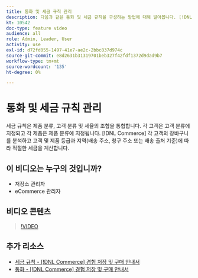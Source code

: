 ```yaml
---
title: 통화 및 세금 규칙 관리
description: 다음과 같은 통화 및 세금 규칙을 구성하는 방법에 대해 알아봅니다. [!DNL Commerce] 를 사용하여 고객 및 제품 분류에 따라 적절한 세금을 계산합니다.
kt: 10542
doc-type: feature video
audience: all
role: Admin, Leader, User
activity: use
exl-id: d72fd055-1497-41e7-ae2c-2bbc837d974c
source-git-commit: e8d2631b31319701beb327f42fdf1372d9dad9b7
workflow-type: tm+mt
source-wordcount: '135'
ht-degree: 0%

---
```


# 통화 및 세금 규칙 관리

세금 규칙은 제품 분류, 고객 분류 및 세율의 조합을 통합합니다. 각 고객은 고객 분류에 지정되고 각 제품은 제품 분류에 지정됩니다. [!DNL Commerce] 각 고객의 장바구니를 분석하고 고객 및 제품 등급과 지역(배송 주소, 청구 주소 또는 배송 출처 기준)에 따라 적절한 세금을 계산합니다.

## 이 비디오는 누구의 것입니까?

- 저장소 관리자
- eCommerce 관리자

## 비디오 콘텐츠

>[!VIDEO](https://video.tv.adobe.com/v/343657?quality=12&learn=on)

## 추가 리소스

- [세금 규칙 - [!DNL Commerce] 경험 저장 및 구매 안내서](https://experienceleague.adobe.com/docs/commerce-admin/stores-sales/site-store/taxes/tax-rules.html)
- [통화 - [!DNL Commerce] 경험 저장 및 구매 안내서](https://experienceleague.adobe.com/docs/commerce-admin/stores-sales/site-store/currency/currency.html)
